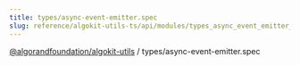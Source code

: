 ```yaml
---
title: types/async-event-emitter.spec
slug: reference/algokit-utils-ts/api/modules/types_async_event_emitter_spec
---
```


[@algorandfoundation/algokit-utils](/reference/algokit-utils-ts/api/overview) / types/async-event-emitter.spec

